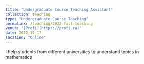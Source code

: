 ```yaml
---
title: "Undergraduate Course Teaching Assistant"
collection: teaching
type: "Undergraduate Course Teaching"
permalink: /teaching/2022-fall-teaching
venue: "[Profi](https://profi.ru)"
date: 2022-12-17
location: "Online"
---
```


I help students from different universities to understand topics in mathematics 
